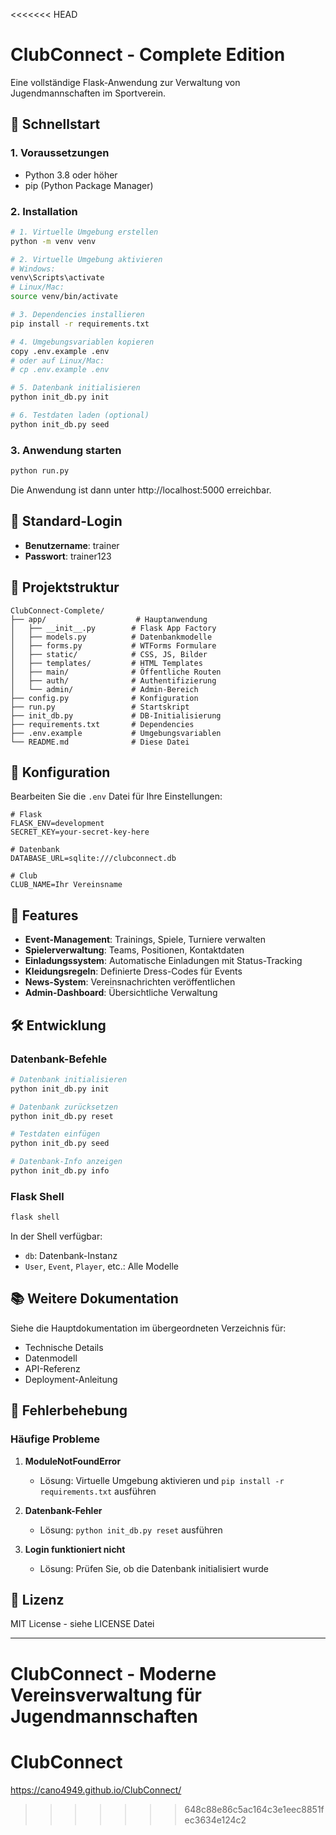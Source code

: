 <<<<<<< HEAD
# ClubConnect - Complete Edition

Eine vollständige Flask-Anwendung zur Verwaltung von Jugendmannschaften im Sportverein.

## 🚀 Schnellstart

### 1. Voraussetzungen
- Python 3.8 oder höher
- pip (Python Package Manager)

### 2. Installation

```bash
# 1. Virtuelle Umgebung erstellen
python -m venv venv

# 2. Virtuelle Umgebung aktivieren
# Windows:
venv\Scripts\activate
# Linux/Mac:
source venv/bin/activate

# 3. Dependencies installieren
pip install -r requirements.txt

# 4. Umgebungsvariablen kopieren
copy .env.example .env
# oder auf Linux/Mac:
# cp .env.example .env

# 5. Datenbank initialisieren
python init_db.py init

# 6. Testdaten laden (optional)
python init_db.py seed
```

### 3. Anwendung starten

```bash
python run.py
```

Die Anwendung ist dann unter http://localhost:5000 erreichbar.

## 📝 Standard-Login

- **Benutzername**: trainer
- **Passwort**: trainer123

## 📁 Projektstruktur

```
ClubConnect-Complete/
├── app/                    # Hauptanwendung
│   ├── __init__.py        # Flask App Factory
│   ├── models.py          # Datenbankmodelle
│   ├── forms.py           # WTForms Formulare
│   ├── static/            # CSS, JS, Bilder
│   ├── templates/         # HTML Templates
│   ├── main/              # Öffentliche Routen
│   ├── auth/              # Authentifizierung
│   └── admin/             # Admin-Bereich
├── config.py              # Konfiguration
├── run.py                 # Startskript
├── init_db.py             # DB-Initialisierung
├── requirements.txt       # Dependencies
├── .env.example           # Umgebungsvariablen
└── README.md              # Diese Datei
```

## 🔧 Konfiguration

Bearbeiten Sie die `.env` Datei für Ihre Einstellungen:

```env
# Flask
FLASK_ENV=development
SECRET_KEY=your-secret-key-here

# Datenbank
DATABASE_URL=sqlite:///clubconnect.db

# Club
CLUB_NAME=Ihr Vereinsname
```

## 🎯 Features

- **Event-Management**: Trainings, Spiele, Turniere verwalten
- **Spielerverwaltung**: Teams, Positionen, Kontaktdaten
- **Einladungssystem**: Automatische Einladungen mit Status-Tracking
- **Kleidungsregeln**: Definierte Dress-Codes für Events
- **News-System**: Vereinsnachrichten veröffentlichen
- **Admin-Dashboard**: Übersichtliche Verwaltung

## 🛠️ Entwicklung

### Datenbank-Befehle

```bash
# Datenbank initialisieren
python init_db.py init

# Datenbank zurücksetzen
python init_db.py reset

# Testdaten einfügen
python init_db.py seed

# Datenbank-Info anzeigen
python init_db.py info
```

### Flask Shell

```bash
flask shell
```

In der Shell verfügbar:
- `db`: Datenbank-Instanz
- `User`, `Event`, `Player`, etc.: Alle Modelle

## 📚 Weitere Dokumentation

Siehe die Hauptdokumentation im übergeordneten Verzeichnis für:
- Technische Details
- Datenmodell
- API-Referenz
- Deployment-Anleitung

## 🐛 Fehlerbehebung

### Häufige Probleme

1. **ModuleNotFoundError**
   - Lösung: Virtuelle Umgebung aktivieren und `pip install -r requirements.txt` ausführen

2. **Datenbank-Fehler**
   - Lösung: `python init_db.py reset` ausführen

3. **Login funktioniert nicht**
   - Lösung: Prüfen Sie, ob die Datenbank initialisiert wurde

## 📄 Lizenz

MIT License - siehe LICENSE Datei

---

**ClubConnect** - Moderne Vereinsverwaltung für Jugendmannschaften
=======
# ClubConnect
https://cano4949.github.io/ClubConnect/
>>>>>>> 648c88e86c5ac164c3e1eec8851fec3634e124c2
